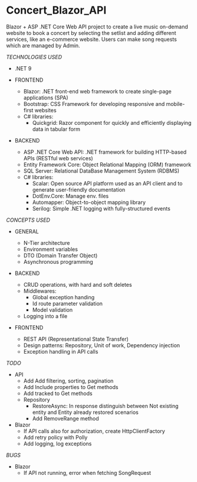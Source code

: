 # Concert_Blazor_API

Blazor + ASP .NET Core Web API project to create a live music on-demand website to book a concert by selecting the setlist and adding different services, like an e-commerce website.
Users can make song requests which are managed by Admin.

_TECHNOLOGIES USED_

- .NET 9

- FRONTEND
  - Blazor: .NET front-end web framework to create single-page applications (SPA)
  - Bootstrap: CSS Framework for developing responsive and mobile-first websites
  - C# libraries:
    - Quickgrid: Razor component for quickly and efficiently displaying data in tabular form

- BACKEND
  - ASP .NET Core Web API: .NET framework for building HTTP-based APIs (RESTful web services)
  - Entity Framework Core: Object Relational Mapping (ORM) framework
  - SQL Server: Relational DataBase Management System (RDBMS)
  - C# libraries:
    - Scalar: Open source API platform used as an API client and to generate user-friendly documentation
    - DotEnv.Core: Manage env. files
	- Automapper: Object-to-object mapping library
	- Serilog: Simple .NET logging with fully-structured events

_CONCEPTS USED_

- GENERAL
  - N-Tier architecture
  - Environment variables
  - DTO (Domain Transfer Object)
  - Asynchronous programming

- BACKEND
  - CRUD operations, with hard and soft deletes
  - Middlewares:
    - Global exception handing
    - Id route parameter validation
    - Model validation
  - Logging into a file

- FRONTEND
  - REST API (Representational State Transfer)
  - Design patterns: Repository, Unit of work, Dependency injection
  - Exception handling in API calls

_TODO_

- API
  - Add Add filtering, sorting, pagination
  - Add Include properties to Get methods
  - Add tracked to Get methods
  - Repository
    - RestoreAsync: In response distinguish between Not existing entity and Entity already restored scenarios
	- Add RemoveRange method
- Blazor
  - If API calls also for authorization, create HttpClientFactory
  - Add retry policy with Polly
  - Add logging, log exceptions

_BUGS_

- Blazor
  - If API not running, error when fetching SongRequest
